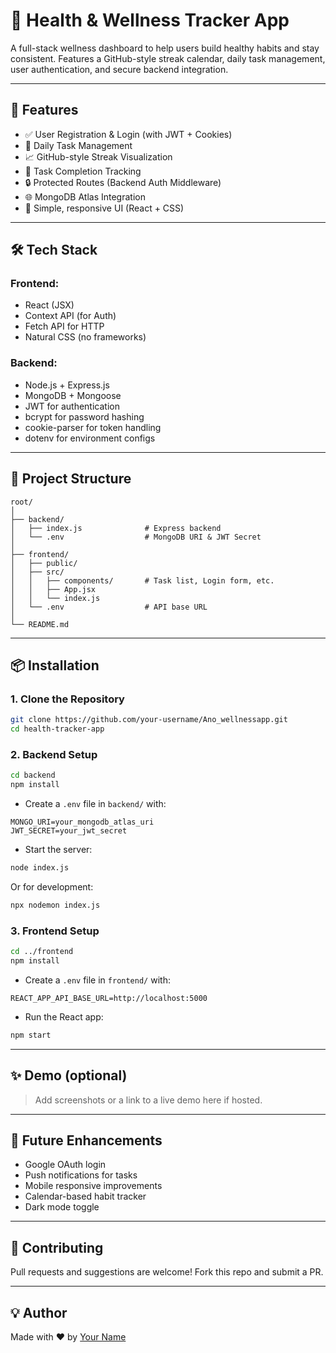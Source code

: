 # 🌿 Health & Wellness Tracker App

A full-stack wellness dashboard to help users build healthy habits and stay consistent. Features a GitHub-style streak calendar, daily task management, user authentication, and secure backend integration.

---

## 🧠 Features

- ✅ User Registration & Login (with JWT + Cookies)
- 📅 Daily Task Management
- 📈 GitHub-style Streak Visualization
- 🧾 Task Completion Tracking
- 🔒 Protected Routes (Backend Auth Middleware)
- 🌐 MongoDB Atlas Integration
- 🎯 Simple, responsive UI (React + CSS)

---

## 🛠️ Tech Stack

### Frontend:
- React (JSX)
- Context API (for Auth)
- Fetch API for HTTP
- Natural CSS (no frameworks)

### Backend:
- Node.js + Express.js
- MongoDB + Mongoose
- JWT for authentication
- bcrypt for password hashing
- cookie-parser for token handling
- dotenv for environment configs

---

## 🚀 Project Structure

```
root/
│
├── backend/
│   ├── index.js              # Express backend
│   └── .env                  # MongoDB URI & JWT Secret
│
├── frontend/
│   ├── public/
│   ├── src/
│   │   ├── components/       # Task list, Login form, etc.
│   │   ├── App.jsx
│   │   └── index.js
│   └── .env                  # API base URL
│
└── README.md
```

---

## 📦 Installation

### 1. Clone the Repository

```bash
git clone https://github.com/your-username/Ano_wellnessapp.git
cd health-tracker-app
```

### 2. Backend Setup

```bash
cd backend
npm install
```

- Create a `.env` file in `backend/` with:

```env
MONGO_URI=your_mongodb_atlas_uri
JWT_SECRET=your_jwt_secret
```

- Start the server:

```bash
node index.js
```

Or for development:

```bash
npx nodemon index.js
```

### 3. Frontend Setup

```bash
cd ../frontend
npm install
```

- Create a `.env` file in `frontend/` with:

```env
REACT_APP_API_BASE_URL=http://localhost:5000
```

- Run the React app:

```bash
npm start
```

---

## ✨ Demo (optional)

> Add screenshots or a link to a live demo here if hosted.

---

## 🧩 Future Enhancements

- Google OAuth login
- Push notifications for tasks
- Mobile responsive improvements
- Calendar-based habit tracker
- Dark mode toggle

---

## 🤝 Contributing

Pull requests and suggestions are welcome! Fork this repo and submit a PR.

---

## 💡 Author

Made with ❤️ by [Your Name](https://github.com/Omchaudhary2004)
